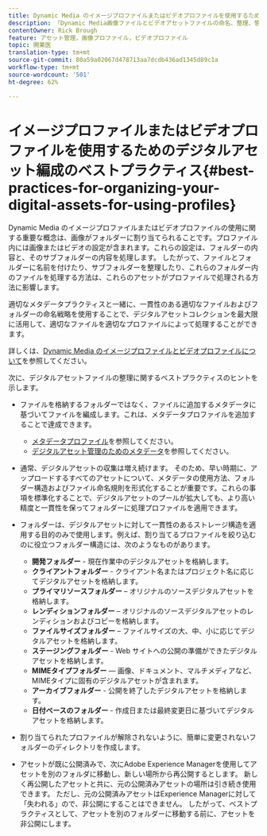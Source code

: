 ```yaml
---
title: Dynamic Media のイメージプロファイルまたはビデオプロファイルを使用するためのデジタルアセット編成のベストプラクティス
description: 「Dynamic Media画像ファイルとビデオアセットファイルの命名、整理、管理に関するヒントとベストプラクティス」
contentOwner: Rick Brough
feature: アセット管理，画像プロファイル，ビデオプロファイル
topic: 開業医
translation-type: tm+mt
source-git-commit: 80a59a02067d478713aa7dcdb436ad1345d89c1a
workflow-type: tm+mt
source-wordcount: '501'
ht-degree: 62%

---
```



# イメージプロファイルまたはビデオプロファイルを使用するためのデジタルアセット編成のベストプラクティス{#best-practices-for-organizing-your-digital-assets-for-using-profiles}

Dynamic Media のイメージプロファイルまたはビデオプロファイルの使用に関する重要な概念は、画像がフォルダーに割り当てられることです。プロファイル内には画像またはビデオの設定が含まれます。これらの設定は、フォルダーの内容と、そのサブフォルダーの内容を処理します。 したがって、ファイルとフォルダーに名前を付けたり、サブフォルダーを整理したり、これらのフォルダー内のファイルを処理する方法は、これらのアセットがプロファイルで処理される方法に影響します。

適切なメタデータプラクティスと一緒に、一貫性のある適切なファイルおよびフォルダーの命名戦略を使用することで、デジタルアセットコレクションを最大限に活用して、適切なファイルを適切なプロファイルによって処理することができます。

詳しくは、[Dynamic Media のイメージプロファイルとビデオプロファイルについて](about-image-video-profiles.md)を参照してください。

次に、デジタルアセットファイルの整理に関するベストプラクティスのヒントを示します。

* ファイルを格納するフォルダーではなく、ファイルに追加するメタデータに基づいてファイルを編成します。これは、メタデータプロファイルを追加することで達成できます。

   * [メタデータプロファイル](/help/assets/metadata-profiles.md)を参照してください。
   * [デジタルアセット管理のためのメタデータ](/help/assets/manage-metadata.md)を参照してください。

* 通常、デジタルアセットの収集は増え続けます。 そのため、早い時期に、アップロードするすべてのアセットについて、メタデータの使用方法、フォルダー構造およびファイル命名規則を形式化することが重要です。これらの事項を標準化することで、デジタルアセットのプールが拡大しても、より高い精度と一貫性を保ってフォルダーに処理プロファイルを適用できます。
* フォルダーは、デジタルアセットに対して一貫性のあるストレージ構造を適用する目的のみで使用します。例えば、割り当てるプロファイルを絞り込むのに役立つフォルダー構造には、次のようなものがあります。

   * **開発フォルダー** - 現在作業中のデジタルアセットを格納します。
   * **クライアントフォルダー** - クライアント名またはプロジェクト名に応じてデジタルアセットを格納します。
   * **プライマリソースフォルダー** – オリジナルのソースデジタルアセットを格納します。
   * **レンディションフォルダー** – オリジナルのソースデジタルアセットのレンディションおよびコピーを格納します。
   * **ファイルサイズフォルダー** – ファイルサイズの大、中、小に応じてデジタルアセットを格納します。
   * **ステージングフォルダー** - Web サイトへの公開の準備ができたデジタルアセットを格納します。
   * **MIMEタイプフォルダー**  — 画像、ドキュメント、マルチメディアなど、MIMEタイプに固有のデジタルアセットが含まれます。
   * **アーカイブフォルダー** - 公開を終了したデジタルアセットを格納します。
   * **日付ベースのフォルダー** - 作成日または最終変更日に基づいてデジタルアセットを格納します。

* 割り当てられたプロファイルが解除されないように、簡単に変更されないフォルダーのディレクトリを作成します。
* アセットが既に公開済みで、次にAdobe Experience Managerを使用してアセットを別のフォルダに移動し、新しい場所から再公開するとします。 新しく再公開したアセットと共に、元の公開済みアセットの場所は引き続き使用できます。 ただし、元の公開済みアセットはExperience Managerに対して「失われる」ので、非公開にすることはできません。 したがって、ベストプラクティスとして、アセットを別のフォルダーに移動する前に、アセットを非公開にします。


